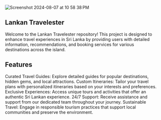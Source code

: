 ![Screenshot 2024-08-07 at 10 58 38 PM](https://github.com/user-attachments/assets/f7565e27-8476-4255-b3c6-79736dd802e9)





















Lankan Travelester
--------------------

Welcome to the Lankan Travelester repository! This project is designed to enhance travel experiences in Sri Lanka by providing users with detailed information, recommendations, and booking services for various destinations across the island.

Features
---------

Curated Travel Guides: Explore detailed guides for popular destinations, hidden gems, and local attractions.
Custom Itineraries: Tailor your travel plans with personalized itineraries based on your interests and preferences.
Exclusive Experiences: Access unique tours and activities that offer an authentic Sri Lankan experience.
24/7 Support: Receive assistance and support from our dedicated team throughout your journey.
Sustainable Travel: Engage in responsible tourism practices that support local communities and preserve the environment.
